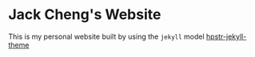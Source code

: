 # Jack Cheng's Website

This is my personal website built by using the `jekyll` model [hpstr-jekyll-theme](https://github.com/mmistakes/hpstr-jekyll-theme)